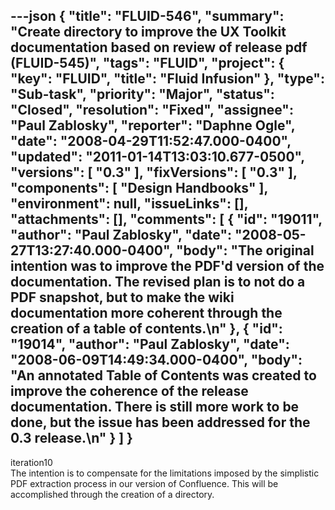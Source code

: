 ---json
{
  "title": "FLUID-546",
  "summary": "Create directory to improve the UX Toolkit documentation based on review of release pdf (FLUID-545)",
  "tags": "FLUID",
  "project": {
    "key": "FLUID",
    "title": "Fluid Infusion"
  },
  "type": "Sub-task",
  "priority": "Major",
  "status": "Closed",
  "resolution": "Fixed",
  "assignee": "Paul Zablosky",
  "reporter": "Daphne Ogle",
  "date": "2008-04-29T11:52:47.000-0400",
  "updated": "2011-01-14T13:03:10.677-0500",
  "versions": [
    "0.3"
  ],
  "fixVersions": [
    "0.3"
  ],
  "components": [
    "Design Handbooks"
  ],
  "environment": null,
  "issueLinks": [],
  "attachments": [],
  "comments": [
    {
      "id": "19011",
      "author": "Paul Zablosky",
      "date": "2008-05-27T13:27:40.000-0400",
      "body": "The original intention was to improve the PDF'd version of the documentation.  The revised plan is to not do a PDF snapshot, but to make the wiki documentation more coherent through the creation of a table of contents.\n"
    },
    {
      "id": "19014",
      "author": "Paul Zablosky",
      "date": "2008-06-09T14:49:34.000-0400",
      "body": "An annotated Table of Contents was created to improve the coherence of the release documentation. There is still more work to be done, but the issue has been addressed for the 0.3 release.\n"
    }
  ]
}
---
iteration10\
The intention is to compensate for the limitations imposed by the simplistic PDF extraction process in our version of Confluence. This will be accomplished through the creation of a directory.

        